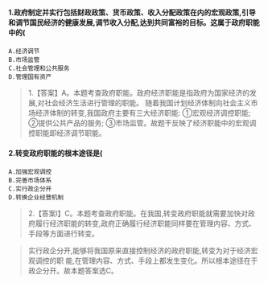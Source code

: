 #### 1.政府制定并实行包括财政政策、货币政策、收入分配政策在内的宏观政策,引导和调节国民经济的健康发展,调节收入分配,达到共同富裕的目标。这属于政府职能中的(
    A.经济调节
    B.市场监管
    C.社会管理和公共服务
    D.管理国有资产
>   1.【答案】A。本题考查政府职能。政府经济职能是指政府为国家经济的发展,对社会经济生活进行管理的职能。
随着我国计划经济体制向社会主义市场经济体制的转变,我国政府主要有三大经济职能:
    ①宏观经济调控职能;
    ②提供公共产品的服务;
    ③市场监管。故题干反映了经济职能中的宏观调控职能即经济调节职能。

#### 2.转变政府职能的根本途径是(
    A.加强宏观调控
    B.完善市场体系
    C.实行政企分开
    D.转换企业经营机制
>   2.【答案l】C。本题考查政府职能。在我国,转变政府职能就需要加快对政
    府履行经济职能的转变,政府正确履行经济职能同样要在管理内容、方式、手段等方面进行转变。
    
>   实行政企分开,能够将我国原来直接控制经济的政府职能,转变为对于经济宏观调控的职
    能,在管理内容、方式、手段上都发生变化。所以根本途径在于政企分开。故本题答案选C。












    
